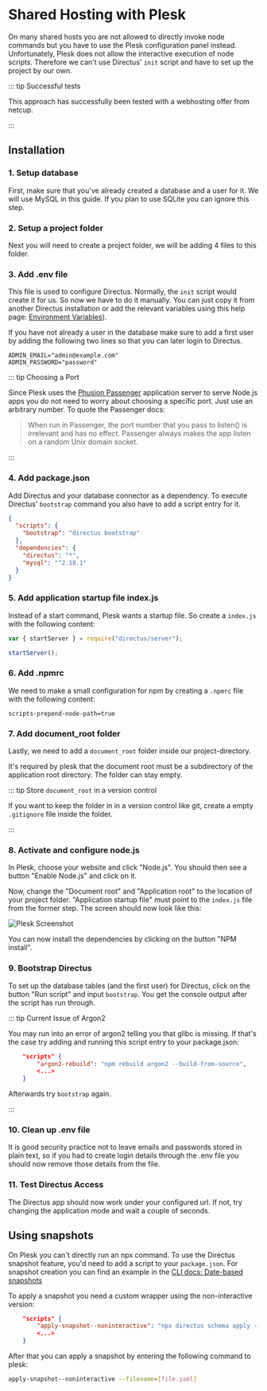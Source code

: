 # Shared Hosting with Plesk

On many shared hosts you are not allowed to directly invoke node commands but you have to use the Plesk configuration
panel instead. Unfortunately, Plesk does not allow the interactive execution of node scripts. Therefore we can't use
Directus' `init` script and have to set up the project by our own.

::: tip Successful tests

This approach has successfully been tested with a webhosting offer from netcup.

:::

## Installation

### 1. Setup database

First, make sure that you've already created a database and a user for it. We will use MySQL in this guide. If you
plan to use SQLite you can ignore this step.

### 2. Setup a project folder

Next you will need to create a project folder, we will be adding 4 files to this folder.

### 3. Add .env file

This file is used to configure Directus. Normally, the `init` script would create it for us. So now we have to do it
manually. You can just copy it from another Directus installation or add the relevant variables using this help page:
[Environment Variables](/self-hosted/config-options/)).

If you have not already a user in the database make sure to add a first user by adding the following two lines so that
you can later login to Directus.

```
ADMIN_EMAIL="admin@example.com"
ADMIN_PASSWORD="password"
```

::: tip Choosing a Port

Since Plesk uses the [Phusion Passenger](https://www.phusionpassenger.com/) application server to serve Node.js apps you
do not need to worry about choosing a specific port. Just use an arbitrary number. To quote the Passenger docs:

> When run in Passenger, the port number that you pass to listen() is irrelevant and has no effect. Passenger always
> makes the app listen on a random Unix domain socket.

:::

### 4. Add package.json

Add Directus and your database connector as a dependency. To execute Directus' `bootstrap` command you also have to add
a script entry for it.

```json
{
  "scripts": {
    "bootstrap": "directus bootstrap"
  },
  "dependencies": {
    "directus": "*",
    "mysql": "^2.18.1"
  }
}
```

### 5. Add application startup file index.js

Instead of a start command, Plesk wants a startup file. So create a `index.js` with the following content:

```js
var { startServer } = require("directus/server");

startServer();
```

### 6. Add .npmrc

We need to make a small configuration for npm by creating a `.npmrc` file with the following content:

```
scripts-prepend-node-path=true
```

### 7. Add document_root folder

Lastly, we need to add a `document_root` folder inside our project-directory.

It's required by plesk that the document root must be a subdirectory of the application root directory. The folder can
stay empty.

::: tip Store `document_root` in a version control

If you want to keep the folder in in a version control like git, create a empty `.gitignore` file inside the folder.

:::

### 8. Activate and configure node.js

In Plesk, choose your website and click "Node.js". You should then see a button "Enable Node.js" and click on it.

Now, change the "Document root" and "Application root" to the location of your project folder. "Application startup
file" must point to the `index.js` file from the former step. The screen should now look like this:

![Plesk Screenshot](../../assets/guides/installation/plesk-screenshot.png)

You can now install the dependencies by clicking on the button "NPM install".

### 9. Bootstrap Directus

To set up the database tables (and the first user) for Directus, click on the button "Run script" and input `bootstrap`.
You get the console output after the script has run through.

::: tip Current Issue of Argon2

You may run into an error of argon2 telling you that glibc is missing. If that's the case try adding and running this
script entry to your package.json:

```json
    "scripts" {
        "argon2-rebuild": "npm rebuild argon2 --build-from-source",
        <...>
    }

```

Afterwards try `bootstrap` again.

:::

### 10. Clean up .env file

It is good security practice not to leave emails and passwords stored in plain text, so if you had to create login details through the .env file you should now remove those details from the file.

### 11. Test Directus Access

The Directus app should now work under your configured url. If not, try changing the application mode and wait a couple
of seconds.

## Using snapshots

On Plesk you can't directly run an npx command. To use the Directus snapshot feature, you'd need to add a script to your
`package.json`. For snapshot creation you can find an example in the
[CLI docs: Date-based snapshots](/self-hosted/installation/plesk#snapshot-the-data-model)

To apply a snapshot you need a custom wrapper using the non-interactive version:

```json
    "scripts" {
    	"apply-snapshot--noninteractive": "npx directus schema apply --yes ./snapshots/\"$npm_config_filename\"",
        <...>
    }

```

After that you can apply a snapshot by entering the following command to plesk:

```sh
apply-snapshot--noninteractive --filename=[file.yaml]
```
